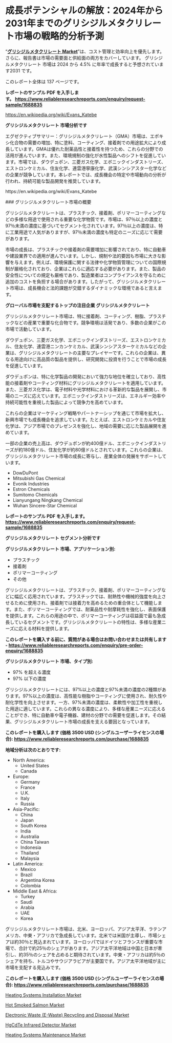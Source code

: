 <p><h1>成長ポテンシャルの解放：2024年から2031年までのグリシジルメタクリレート市場の戦略的分析予測</h1></p><p>&ldquo;<strong><a href="https://www.reliableresearchreports.com/glycidyl-methacrylate-r1688835">グリシジルメタクリレート Market</a></strong>&rdquo;は、コスト管理と効率向上を優先します。 さらに、報告書は市場の需要面と供給面の両方をカバーしています。 グリシジルメタクリレート 市場は 2024 から 4.5% に年率で成長すると予想されています2031 です。</p>
<p>このレポート全体は 137 ページです。</p>
<p><strong>レポートのサンプル PDF を入手します。&nbsp;<a href="https://www.reliableresearchreports.com/enquiry/request-sample/1688835">https://www.reliableresearchreports.com/enquiry/request-sample/1688835</a></strong></p>
<p><a href="https://en.wikipedia.org/wiki/Evans_Katebe">https://en.wikipedia.org/wiki/Evans_Katebe</a></p>
<p><strong>グリシジルメタクリレート 市場分析です</strong></p>
<p><p>エグゼクティブサマリー：グリシジルメタクリレート（GMA）市場は、エポキシ化合物の需要の増加、特に塗料、コーティング、接着剤での用途拡大により成長しています。GMAは優れた耐薬品性と接着性を持つため、これらの分野での活用が進んでいます。また、環境規制の強化が水性製品へのシフトを促進しています。市場では、ダウデュポン、三菱ガス化学、エボニックインダストリーズ、エストロンケミカル、住友化学、連雲港寧康化学、武漢シンシアスター化学などの企業が競争しています。本レポートでは、成長機会の特定や市場動向の分析が行われ、持続可能な製品開発を推奨しています。</p></p>
<p>https://en.wikipedia.org/wiki/Evans_Katebe</p>
<p><p>### グリシジルメタクリレート市場の概要</p><p>グリシジルメタクリレートは、プラスチック、接着剤、ポリマーコーティングなどの多様な用途で使用される重要な化学物質です。市場は、97％以上の濃度と97％未満の濃度に基づいてセグメント化されています。97％以上の濃度は、特に工業用途で人気がありますが、97％未満の濃度も特定のニーズに応じて需要があります。</p><p>市場の成長は、プラスチックや接着剤の需要増加に影響されており、特に自動車や建設業界での適用が進んでいます。しかし、規制や法的要因も市場に大きな影響を与えます。例えば、環境保護に関する法律や化学物質管理についての国際規制が厳格化されており、企業はこれらに適応する必要があります。また、製品の安全性についての規定も厳格であり、製造業者はコンプライアンスを守るために追加のコストを負担する場合があります。したがって、グリシジルメタクリレート市場は、成長機会と法的課題が交錯するダイナミックな環境であると言えます。</p></p>
<p><strong>グローバル市場を支配するトップの注目企業 グリシジルメタクリレート</strong></p>
<p><p>グリシジルメタクリレート市場は、特に接着剤、コーティング、樹脂、プラスチックなどの産業で重要な化合物です。競争環境は活発であり、多数の企業がこの市場で活動しています。</p><p>ダウデュポン、三菱ガス化学、エボニックインダストリーズ、エストロンケミカル、住友化学、連雲港ニンカンケミカル、武漢シンシアスターケミカルなどの企業は、グリシジルメタクリレートの主要なプレイヤーです。これらの企業は、異なる用途向けに高品質の製品を提供し、研究開発に投資を行うことで市場の成長を促進しています。</p><p>ダウデュポンは、特に化学製品の開発において強力な地位を確立しており、高性能の接着剤やコーティング材料にグリシジルメタクリレートを適用しています。また、三菱ガス化学は、電子材料や光学材料における革新的な製品を展開し、市場のニーズに応えています。エボニックインダストリーズは、エネルギー効率や持続可能性を重視した製品によって競争力を高めています。</p><p>これらの企業はマーケティング戦略やパートナーシップを通じて市場を拡大し、新興市場でも成長機会を追求しています。たとえば、エストロンケミカルや住友化学は、アジア市場でのプレゼンスを強化し、地域の需要に応じた製品展開を進めています。</p><p>一部の企業の売上高は、ダウデュポンが約400億ドル、エボニックインダストリーズが約180億ドル、住友化学が約80億ドルとされています。これらの企業は、グリシジルメタクリレート市場の成長に寄与し、産業全体の発展をサポートしています。</p></p>
<p><ul><li>DowDuPont</li><li>Mitsubishi Gas Chemical</li><li>Evonik Industries</li><li>Estron Chemicals</li><li>Sumitomo Chemicals</li><li>Lianyungang Ningkang Chemical</li><li>Wuhan Sincere-Star Chemical</li></ul></p>
<p><strong>レポートのサンプル PDF を入手します。 <a href="https://www.reliableresearchreports.com/enquiry/request-sample/1688835">https://www.reliableresearchreports.com/enquiry/request-sample/1688835</a></strong></p>
<p><strong>グリシジルメタクリレート セグメント分析です</strong></p>
<p><strong>グリシジルメタクリレート 市場、アプリケーション別:</strong></p>
<p><ul><li>プラスチック</li><li>接着剤</li><li>ポリマーコーティング</li><li>その他</li></ul></p>
<p><p>グリシジルメタクリレートは、プラスチック、接着剤、ポリマーコーティングなどに幅広く応用されています。プラスチックでは、耐熱性や機械的強度を向上させるために使用され、接着剤では接着力を高めるための重合体として機能します。また、ポリマーコーティングでは、耐薬品性や耐摩耗性を強化し、表面保護を提供します。これらの用途の中で、ポリマーコーティングは収益面で最も急成長しているセグメントです。グリシジルメタクリレートの特性は、多様な産業ニーズに応える材料を提供します。</p></p>
<p><strong>このレポートを購入する前に、質問がある場合はお問い合わせまたは共有します - <a href="https://www.reliableresearchreports.com/enquiry/pre-order-enquiry/1688835">https://www.reliableresearchreports.com/enquiry/pre-order-enquiry/1688835</a></strong></p>
<p><strong>グリシジルメタクリレート 市場、タイプ別:</strong></p>
<p><ul><li>97% を超える濃度</li><li>97% 以下の濃度</li></ul></p>
<p><p>グリシジルメタクリレートには、97%以上の濃度と97%未満の濃度の2種類があります。97%以上の濃度は、高性能な樹脂やコーティングに使用され、耐久性や耐化学性を向上させます。一方、97%未満の濃度は、柔軟性や加工性を重視した用途に適しています。これらの異なる濃度により、多様な産業ニーズに応えることができ、特に自動車や電子機器、建材の分野での需要を促進します。その結果、グリシジルメタクリレート市場の成長を支える要因となっています。</p></p>
<p><strong>このレポートを購入します (価格 3500 USD (シングルユーザーライセンスの場合): <a href="https://www.reliableresearchreports.com/purchase/1688835">https://www.reliableresearchreports.com/purchase/1688835</a></strong></p>
<p><strong>地域分析は次のとおりです:</strong></p>
<p><ul>
    <li>
        North America:
        <ul>
            <li>United States</li>
            <li>Canada</li>
        </ul>
    </li>
    <li>
        Europe:
        <ul>
            <li>Germany</li>
            <li>France</li>
            <li>U.K.</li>
            <li>Italy</li>
            <li>Russia</li>
        </ul>
    </li>
    <li>
        Asia-Pacific:
        <ul>
            <li>China</li>
            <li>Japan</li>
            <li>South Korea</li>
            <li>India</li>
            <li>Australia</li>
            <li>China Taiwan</li>
            <li>Indonesia</li>
            <li>Thailand</li>
            <li>Malaysia</li>
        </ul>
    </li>
    <li>
        Latin America:
        <ul>
            <li>Mexico</li>
            <li>Brazil</li>
            <li>Argentina Korea</li>
            <li>Colombia</li>
        </ul>
    </li>
    <li>
        Middle East & Africa:
        <ul>
            <li>Turkey</li>
            <li>Saudi</li>
            <li>Arabia</li>
            <li>UAE</li>
            <li>Korea</li>
        </ul>
    </li>
    </ul></p>
<p><p>グリシジルメタクリレート市場は、北米、ヨーロッパ、アジア太平洋、ラテンアメリカ、中東・アフリカで急成長しています。北米では米国が主導し、市場シェアは約30％と見込まれています。ヨーロッパではドイツとフランスが重要な市場で、合計で約25％のシェアがあります。アジア太平洋地域は中国と日本が牽引し、約35％のシェアを占めると期待されています。中東・アフリカは約5％のシェアを持ち、トルコやサウジアラビアが主要国です。アジア太平洋地域が主に市場を支配する見込みです。</p></p>
<p><strong>このレポートを購入します (価格 3500 USD (シングルユーザーライセンスの場合): <a href="https://www.reliableresearchreports.com/purchase/1688835">https://www.reliableresearchreports.com/purchase/1688835</a></strong></p>
<p><p><a href="https://www.linkedin.com/pulse/heating-systems-installation-market-share-analysis-growth-stluf?trackingId=Hqs1ZkCKRpetCN7Mo%2BYj0g%3D%3D">Heating Systems Installation Market</a></p><p><a href="https://issuu.com/reportprime-2/docs/hot-smoked-salmon-market-size-2030._a6c7ecdf9e4e57">Hot Smoked Salmon Market</a></p><p><a href="https://issuu.com/reportprime-2/docs/electronic-waste-e-waste-recycling-_96f2f481fdb610">Electronic Waste (E-Waste) Recycling and Disposal Market</a></p><p><a href="https://github.com/joannesouthgate/Market-Research-Report-List-4/blob/main/hgcdte-infrared-detector-market.md">HgCdTe Infrared Detector Market</a></p><p><a href="https://www.linkedin.com/pulse/emerging-opportunities-challenges-global-heating-systems-1dpnf?trackingId=RspL3OIEQSOhpP1tNlzOQw%3D%3D">Heating Systems Maintenance Market</a></p></p>